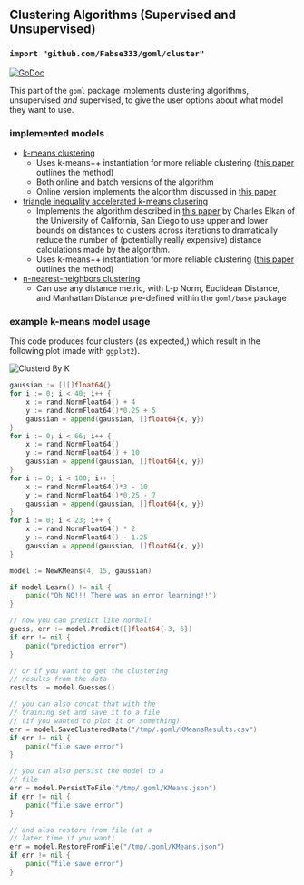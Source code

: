 ## Clustering Algorithms (Supervised and Unsupervised)
### `import "github.com/Fabse333/goml/cluster"`

[![GoDoc](https://godoc.org/github.com/Fabse333/goml/cluster?status.svg)](https://godoc.org/github.com/Fabse333/goml/cluster)

This part of the `goml` package implements clustering algorithms, unsupervised _and_ supervised, to give the user options about what model they want to use.

### implemented models

- [k-means clustering](kmeans.go)
    * Uses k-means++ instantiation for more reliable clustering ([this paper](http://ilpubs.stanford.edu:8090/778/1/2006-13.pdf) outlines the method)
	* Both online and batch versions of the algorithm
	* Online version implements the algorithm discussed in [this paper](http://ocw.mit.edu/courses/sloan-school-of-management/15-097-prediction-machine-learning-and-statistics-spring-2012/projects/MIT15_097S12_proj1.pdf)
- [triangle inequality accelerated k-means clusering](triangle_kmeans.go)
    * Implements the algorithm described in [this paper](http://www.aaai.org/Papers/ICML/2003/ICML03-022.pdf) by Charles Elkan of the University of California, San Diego to use upper and lower bounds on distances to clusters across iterations to dramatically reduce the number of (potentially really expensive) distance calculations made by the algorithm.
    * Uses k-means++ instantiation for more reliable clustering ([this paper](http://ilpubs.stanford.edu:8090/778/1/2006-13.pdf) outlines the method)
- [n-nearest-neighbors clustering](knn.go)
	* Can use any distance metric, with L-p Norm, Euclidean Distance, and Manhattan Distance pre-defined within the `goml/base` package

### example k-means model usage

This code produces four clusters (as expected,) which result in the following plot (made with `ggplot2`).

![Clusterd By K](k_means_clustered_data.png "Data Clustered By The K-Means Unsupervised Clustering Algorithm")

```go
gaussian := [][]float64{}
for i := 0; i < 40; i++ {
	x := rand.NormFloat64() + 4
	y := rand.NormFloat64()*0.25 + 5
	gaussian = append(gaussian, []float64{x, y})
}
for i := 0; i < 66; i++ {
	x := rand.NormFloat64()
	y := rand.NormFloat64() + 10
	gaussian = append(gaussian, []float64{x, y})
}
for i := 0; i < 100; i++ {
	x := rand.NormFloat64()*3 - 10
	y := rand.NormFloat64()*0.25 - 7
	gaussian = append(gaussian, []float64{x, y})
}
for i := 0; i < 23; i++ {
	x := rand.NormFloat64() * 2
	y := rand.NormFloat64() - 1.25
	gaussian = append(gaussian, []float64{x, y})
}

model := NewKMeans(4, 15, gaussian)

if model.Learn() != nil {
	panic("Oh NO!!! There was an error learning!!")
}

// now you can predict like normal!
guess, err := model.Predict([]float64{-3, 6})
if err != nil {
	panic("prediction error")
}

// or if you want to get the clustering
// results from the data
results := model.Guesses()

// you can also concat that with the
// training set and save it to a file
// (if you wanted to plot it or something)
err = model.SaveClusteredData("/tmp/.goml/KMeansResults.csv")
if err != nil {
	panic("file save error")
}

// you can also persist the model to a
// file
err = model.PersistToFile("/tmp/.goml/KMeans.json")
if err != nil {
	panic("file save error")
}

// and also restore from file (at a
// later time if you want)
err = model.RestoreFromFile("/tmp/.goml/KMeans.json")
if err != nil {
	panic("file save error")
}
```
